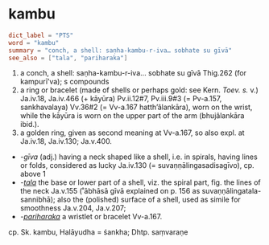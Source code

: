 # kambu

``` toml
dict_label = "PTS"
word = "kambu"
summary = "conch, a shell: saṇha-kambu-r-iva… sobhate su gīvā"
see_also = ["tala", "pariharaka"]
```

1. a conch, a shell: saṇha\-kambu\-r\-iva… sobhate su gīvā Thig.262 (for kampurī’va); s compounds
2. a ring or bracelet (made of shells or perhaps gold: see Kern. *Toev. s.* v.) Ja.iv.18, Ja.iv.466 (\+ kāyūra) Pv.ii.12#7, Pv.iii.9#3 (= Pv\-a.157, sankhavalaya) Vv.36#2 (= Vv\-a.167 hatth’âlankāra), worn on the wrist, while the kāyūra is worn on the upper part of the arm (bhujâlankāra ibid.).
3. a golden ring, given as second meaning at Vv\-a.167, so also expl. at Ja.iv.18, Ja.iv.130; Ja.v.400.

* *\-gīva* (adj.) having a neck shaped like a shell, i.e. in spirals, having lines or folds, considered as lucky Ja.iv.130 (= suvaṇṇālingasadisagīvo), cp. above 1
* *\-[tala](tala.md)* the base or lower part of a shell, viz. the spiral part, fig. the lines of the neck Ja.v.155 (˚ābhāsā gīvā explained on p. 156 as suvaṇṇālingatala\-sannibhā); also the (polished) surface of a shell, used as simile for smoothness Ja.v.204, Ja.v.207;
* *\-[pariharaka](pariharaka.md)* a wristlet or bracelet Vv\-a.167.

cp. Sk. kambu, Halāyudha = śankha; Dhtp. saṃvaraṇe

